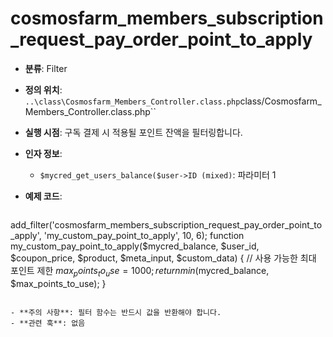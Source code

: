 # cosmosfarm_members_subscription_request_pay_order_point_to_apply

- **분류**: Filter
- **정의 위치**: `..\class\Cosmosfarm_Members_Controller.class.php`class/Cosmosfarm_Members_Controller.class.php``
- **실행 시점**: 구독 결제 시 적용될 포인트 잔액을 필터링합니다.
- **인자 정보**:
  - `$mycred_get_users_balance($user->ID (mixed)`: 파라미터 1
- **예제 코드**:

  ```php
add_filter('cosmosfarm_members_subscription_request_pay_order_point_to_apply', 'my_custom_pay_point_to_apply', 10, 6);
function my_custom_pay_point_to_apply($mycred_balance, $user_id, $coupon_price, $product, $meta_input, $custom_data) {
    // 사용 가능한 최대 포인트 제한
    $max_points_to_use = 1000;
    return min($mycred_balance, $max_points_to_use);
}
  ```

- **주의 사항**: 필터 함수는 반드시 값을 반환해야 합니다.
- **관련 훅**: 없음
